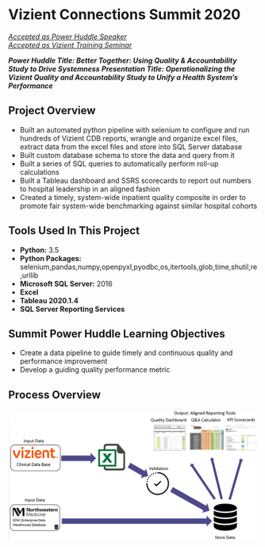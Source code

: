 # Vizient Connections Summit 2020

[*Accepted as Power Huddle Speaker*](http://www.vizientconnectionssummit.com/agenda.html)  
[*Accepted as Vizient Training Seminar*](https://continuingeducation.vizientinc.com/content/future-focus-2020-ph234-operationalizing-vizient-quality-and-accountability-study-unify#group-tabs-node-course-default3)

***Power Huddle Title: Better Together: Using Quality & Accountability Study to Drive Systemness***
***Presentation Title: Operationalizing the Vizient Quality and Accountability Study to Unify a Health System’s Performance***

## Project Overview
- Built an automated python pipeline with selenium to configure and run hundreds of Vizient CDB reports, wrangle and organize excel files, extract data from the excel files and store into SQL Server database
- Built custom database schema to store the data and query from it
- Built a series of SQL queries to automatically perform roll-up calculations
- Built a Tableau dashboard and SSRS scorecards to report out numbers to hospital leadership in an aligned fashion 
- Created a timely, system-wide inpatient quality composite in order to promote fair system-wide benchmarking against similar hospital cohorts

## Tools Used In This Project
- **Python:** 3.5
- **Python Packages:** selenium,pandas,numpy,openpyxl,pyodbc,os,itertools,glob,time,shutil,re,urllib
- **Microsoft SQL Server:** 2016
- **Excel**
- **Tableau 2020.1.4**
- **SQL Server Reporting Services**

## Summit Power Huddle Learning Objectives
- Create a data pipeline to guide timely and continuous quality and performance improvement
- Develop a guiding quality performance metric

## Process Overview

<img src="https://github.com/abrambeyer/Research_Publications_Conference_Presentations_Posters/blob/main/vizient_summit_2020/inpatient_quality_composite_pipeline2.PNG" width=500>


